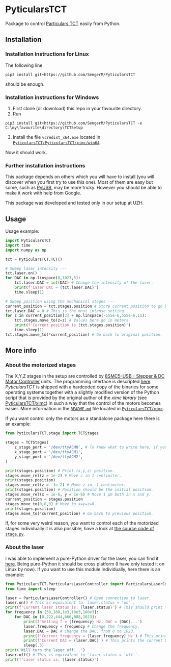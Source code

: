 # PyticularsTCT

Package to control [Particulars TCT](http://particulars.si/) easily from Python.

## Installation

### Installation instructions for Linux

The following line
```
pip3 install git+https://github.com/SengerM/PyticularsTCT
```
should be enough.

### Installation instructions for Windows

1. First clone (or download) this repo in your favourite directory.
2. Run
```
pip3 install git+https://github.com/SengerM/PyticularsTCT -e C:\my\favourite\directory\TCTSetup
```
3. Install the file `vcredist_x64.exe` located in [`PyticularsTCT/PyticularsTCT/ximc/win64`](PyticularsTCT/ximc/win64).

Now it should work.

### Further installation instructions

This package depends on others which you will have to install (you will discover when you first try to use this one). Most of them are easy but some, such as [PyUSB](https://github.com/pyusb/pyusb), may be more tricky. However you should be able to make it work with help from Google.

This package was developed and tested only in our setup at UZH.

## Usage

Usage example:
```Python
import PyticularsTCT
import time
import numpy as np

tct = PyticularsTCT.TCT()

# Sweep laser intensity ---
tct.laser.on()
for DAC in np.linspace(0,1023,5):
	tct.laser.DAC = int(DAC) # Change the intensity of the laser.
	print(f'Laser DAC = {tct.laser.DAC}')
	time.sleep(1)

# Sweep position using the mechanical stages ---
current_position = tct.stages.position # Store current position to go back in the end.
tct.laser.DAC = 0 # This is the most intense setting.
for z in current_position[2] + np.linspace(-555e-6,555e-6,11):
	tct.stages.move_to(z=z) # Values here go in meters.
	print(f'Current position is {tct.stages.position}')
	time.sleep(1)
tct.stages.move_to(*current_position) # Go back to original position.
```

## More info

### About the motorized stages

The X,Y,Z stages in the setup are controlled by [8SMC5-USB - Stepper & DC Motor Controller](http://www.standa.lt/products/catalog/motorised_positioners?item=525) units. The programming interface is descripted [here](https://doc.xisupport.com/en/8smc5-usb/8SMCn-USB/Programming.html). *PyticularsTCT* is shipped with a hardcoded copy of the binaries for some operating systems together with a slightly modified version of the Python script that is provided by the original author of the *ximc library* (see [PyticularsTCT/ximc](ximc)) in such a way that the control of the motors becomes easier. More information in the [`README.md`](PyticularsTCT/ximc/README.md) file located in [`PyticularsTCT/ximc`](PyticularsTCT/ximc).

If you want control only the motors as a standalone package here there is an example:
```Python
from PyticularsTCT.stage import TCTStages

stages = TCTStages(
	z_stage_port = '/dev/ttyACM0', # To know what to write here, if you are in Linux https://unix.stackexchange.com/a/144735/317682, in Windows it is 'COM1' and so.
	x_stage_port = '/dev/ttyACM1', 
	y_stage_port = '/dev/ttyACM2',
)

print(stages.position) # Print (x,y,z) position.
stages.move_rel(z = 1e-2) # Move z in 1 centimiter.
print(stages.position)
stages.move_rel(z = -1e-2) # Move z in -1 centimiter.
print(stages.position) # Position should be the initial position.
stages.move_rel(x = 1e-6, y = 1e-6) # Move 1 µm both in x and y.
current_position = stages.position
stages.move_to(0,0,0) # Move to x=y=z=0.
print(stages.position)
stages.move_to(*current_position) # Go back to previous position.
```
If, for some very weird reason, you want to control each of the motorized stages individually it is also possible, have a look at [the source code of `stage.py`](PyticularsTCT/stage.py).

### About the laser

I was able to implement a pure-Python driver for the laser, you can find it [here](PyticularsTCT/ParticularsLaserController.py). Being pure-Python it should be cross platform (I have only tested it on Linux by now). If you want to use this module individually, here there is an example:
```Python
from PyticularsTCT.ParticularsLaserController import ParticularsLaserController
from time import sleep

laser = ParticularsLaserController() # Open connection to laser.
laser.on() # This is equivalent to `laser.status = 'on'`.
print(f'Current laser status is: {laser.status}') # This should print "on".
for frequency in [50,100,1e3,10e3,100e3]:
	for DAC in [0,222,444,666,888,1023]:
		print(f'Setting f = {frequency} Hz, DAC = {DAC}...')
		laser.frequency = frequency # Change the frequency.
		laser.DAC = DAC # Change the DAC, from 0 to 1023.
		print(f'Current frequency = {laser.frequency} Hz') # This prints the current frequency.
		print(f'Current DAC = {laser.DAC}') # This prints the current DAC value.
		sleep(.5)
print('Will turn the laser off...')
laser.off() # This is equivalent to `laser.status = 'off'`.
print(f'Laser status is: {laser.status}')
```
